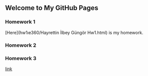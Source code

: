 ## Welcome to My GitHub Pages



### Homework 1
[Here](hw1ıe360/Hayrettin İlbey Güngör Hw1.html) is my homework.
### Homework 2
### Homework 3
[link](https://moodle.boun.edu.tr/login/login.php)
